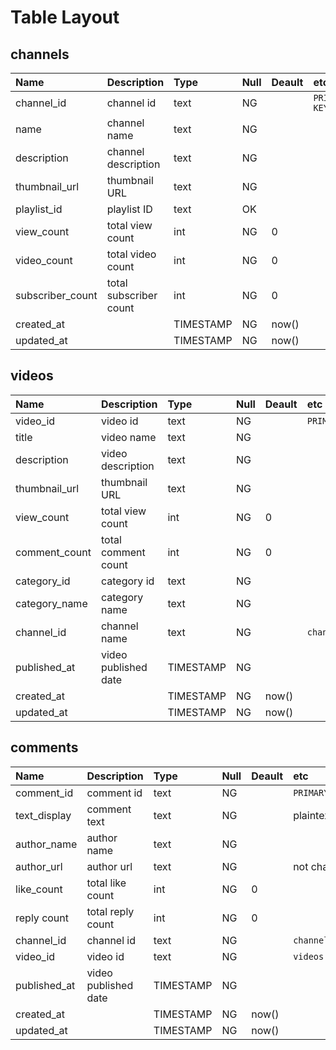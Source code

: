 # Table Layout
## channels
|Name|Description|Type|Null|Deault|etc|
|:--|:--|:--|:--|:--|:--|
|channel_id|channel id|text|NG||`PRIMARY KEY`|
|name|channel name|text|NG|||
|description|channel description|text|NG|||
|thumbnail_url|thumbnail URL|text|NG||
|playlist_id|playlist ID|text|OK||
|view_count|total view count|int|NG|0||
|video_count|total video count|int|NG|0||
|subscriber_count|total subscriber count|int|NG|0||
|created_at||TIMESTAMP|NG|now()||
|updated_at||TIMESTAMP|NG|now()||

## videos
|Name|Description|Type|Null|Deault|etc|
|:--|:--|:--|:--|:--|:--|
|video_id|video id|text|NG||`PRIMARY KEY`|
|title|video name|text|NG|||
|description|video description|text|NG|||
|thumbnail_url|thumbnail URL|text|NG||
|view_count|total view count|int|NG|0||
|comment_count|total comment count|int|NG|0||
|category_id|category id|text|NG|||
|category_name|category name|text|NG|||
|channel_id|channel name|text|NG||`channels.channel_id`|
|published_at|video published date|TIMESTAMP|NG|||
|created_at||TIMESTAMP|NG|now()||
|updated_at||TIMESTAMP|NG|now()||

## comments
|Name|Description|Type|Null|Deault|etc|
|:--|:--|:--|:--|:--|:--|
|comment_id|comment id|text|NG||`PRIMARY KEY`|
|text_display|comment text|text|NG||plaintext|
|author_name|author name|text|NG|||
|author_url|author url|text|NG||not channel id|
|like_count|total like count|int|NG|0||
|reply count|total reply count|int|NG|0||
|channel_id|channel id|text|NG||`channels.channel_id`|
|video_id|video id|text|NG||`videos.video_id`|
|published_at|video published date|TIMESTAMP|NG|||
|created_at||TIMESTAMP|NG|now()||
|updated_at||TIMESTAMP|NG|now()||
